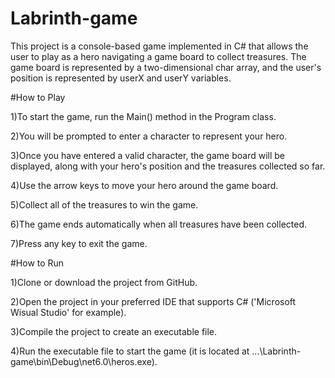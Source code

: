 # Labrinth-game

This project is a console-based game implemented in C# that allows the user to play as a hero navigating a game board to collect treasures. The game board is represented by a two-dimensional char array, and the user's position is represented by userX and userY variables.

#How to Play

1)To start the game, run the Main() method in the Program class.

2)You will be prompted to enter a character to represent your hero.

3)Once you have entered a valid character, the game board will be displayed, along with your hero's position and the treasures collected so far.

4)Use the arrow keys to move your hero around the game board.

5)Collect all of the treasures to win the game.

6)The game ends automatically when all treasures have been collected.

7)Press any key to exit the game.

#How to Run

1)Clone or download the project from GitHub.

2)Open the project in your preferred IDE that supports C# ('Microsoft Wisual Studio' for example).

3)Compile the project to create an executable file.

4)Run the executable file to start the game (it is located at ...\Labrinth-game\bin\Debug\net6.0\heros.exe).
